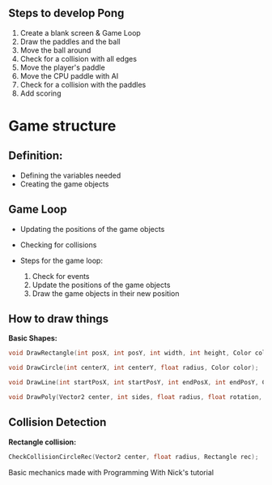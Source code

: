 ## Steps to develop Pong
1. Create a blank screen & Game Loop
1. Draw the paddles and the ball
1. Move the ball around
1. Check for a collision with all edges
1. Move the player's paddle
1. Move the CPU paddle with AI
1. Check for a collision with the paddles
1. Add scoring

# Game structure
## Definition:
- Defining the variables needed
- Creating the game objects
## Game Loop
- Updating the positions of the game objects
- Checking for collisions

- Steps for the game loop:
    1. Check for events
    1. Update the positions of the game objects
    1. Draw the game objects in their new position

## How to draw things

**Basic Shapes:**
```c++
void DrawRectangle(int posX, int posY, int width, int height, Color color);

void DrawCircle(int centerX, int centerY, float radius, Color color);

void DrawLine(int startPosX, int startPosY, int endPosX, int endPosY, Color, color);

void DrawPoly(Vector2 center, int sides, float radius, float rotation, Color color);
```

## Collision Detection
**Rectangle collision:**
```c++
CheckCollisionCircleRec(Vector2 center, float radius, Rectangle rec);
```

Basic mechanics made with Programming With Nick's tutorial
